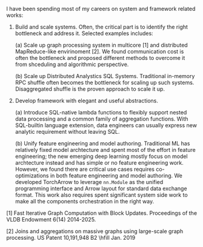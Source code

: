 I have been spending most of my careers on system and framework related works:

1. Build and scale systems. Often, the critical part is to identify the right bottleneck and address it. Selected examples includes:

   (a) Scale up graph processing system in multicore [1] and distributed MapReduce-like envirinoment [2]. We found communication cost is often the bottleneck and proposed different methods to overcome it from shceduling and algorithmic perspective.

   (b) Scale up Distributed Analystics SQL Systems. Traditional in-memory RPC shuffle often becomes the bottleneck for scaling up such systems. Disaggregated shuffle is the proven approach to scale it up. 

2. Develop framework with elegant and useful abstractions.

   (a) Introduce SQL-native lambda functions to flexibly support nested data processing and a common family of aggregation functions. With SQL-builtin language extension, data engineers can usually express new analytic requirement without leaving SQL. 

   (b) Unify feature engineering and model authoring. Traditional ML has relatively fixed model archtecture and spent most of the effort in feature engineering; the new emerging deep learning mostly focus on model archtecture instead and has simple or no feature engineering work. However, we found there are critical use cases requires co-optimizations in both feature engineering and model authoring. We developed TorchArrow to leverage `nn.Module` as the unified programming interface and Arrow layout for standard data exchange format. This work also requires spent significant system side work to make all the components orchestration in the right way.




[1] Fast Iterative Graph Computation with Block Updates. Proceedings of the VLDB Endowment 6(14) 2014-2025.

[2] Joins and aggregations on massive graphs using large-scale graph processing. US Patent 10,191,948 B2 \hfill  Jan. 2019

